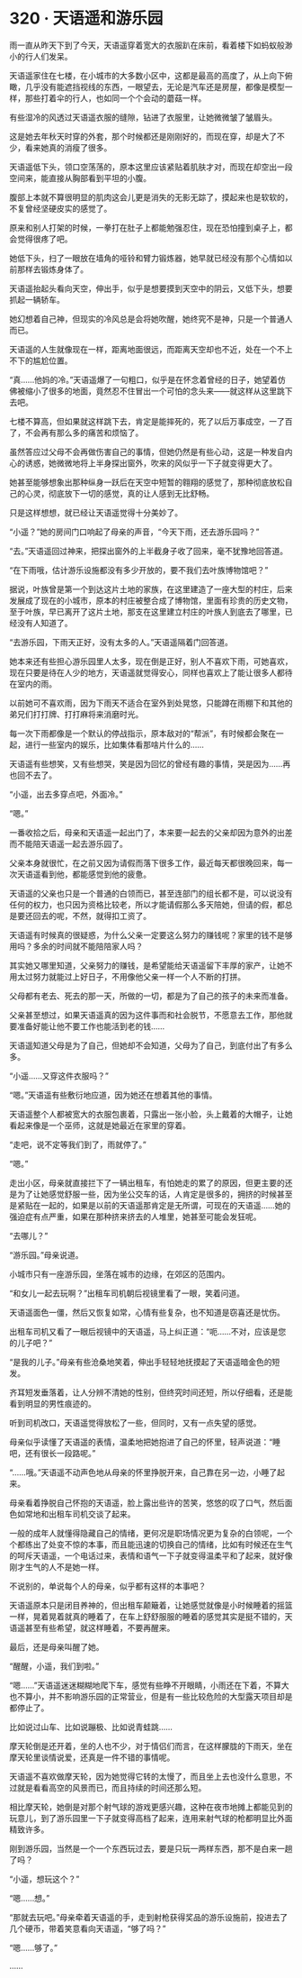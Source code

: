 # 320 · 天语遥和游乐园

雨一直从昨天下到了今天，天语遥穿着宽大的衣服趴在床前，看着楼下如蚂蚁般渺小的行人们发呆。

天语遥家住在七楼，在小城市的大多数小区中，这都是最高的高度了，从上向下俯瞰，几乎没有能遮挡视线的东西，一眼望去，无论是汽车还是房屋，都像是模型一样，那些打着伞的行人，也如同一个个会动的蘑菇一样。

有些湿冷的风透过天语遥衣服的缝隙，钻进了衣服里，让她微微皱了皱眉头。

这是她去年秋天时穿的外套，那个时候都还是刚刚好的，而现在穿，却是大了不少，看来她真的消瘦了很多。

天语遥低下头，领口空荡荡的，原本这里应该紧贴着肌肤才对，而现在却空出一段空间来，能直接从胸部看到平坦的小腹。

腹部上本就不算很明显的肌肉这会儿更是消失的无影无踪了，摸起来也是软软的，不复曾经坚硬皮实的感觉了。

原来和别人打架的时候，一拳打在肚子上都能勉强忍住，现在恐怕撞到桌子上，都会觉得很疼了吧。

她低下头，扫了一眼放在墙角的哑铃和臂力锻炼器，她早就已经没有那个心情如以前那样去锻炼身体了。

天语遥抬起头看向天空，伸出手，似乎是想要摸到天空中的阴云，又低下头，想要抓起一辆轿车。

她幻想着自己神，但现实的冷风总是会将她吹醒，她终究不是神，只是一个普通人而已。

天语遥的人生就像现在一样，距离地面很远，而距离天空却也不近，处在一个不上不下的尴尬位置。

“真……他妈的冷。”天语遥爆了一句粗口，似乎是在怀念着曾经的日子，她望着仿佛被缩小了很多的地面，竟然忍不住冒出一个可怕的念头来——就这样从这里跳下去吧。

七楼不算高，但如果就这样跳下去，肯定是能摔死的，死了以后万事成空，一了百了，不会再有那么多的痛苦和烦恼了。

虽然答应过父母不会再做伤害自己的事情，但她仍然是有些心动，这是一种发自内心的诱惑，她微微地将上半身探出窗外，吹来的风似乎一下子就变得更大了。

她甚至能够想象出那种纵身一跃后在天空中短暂的翱翔的感觉了，那种彻底放松自己的心灵，彻底放下一切的感觉，真的让人感到无比舒畅。

只是这样想想，就已经让天语遥觉得十分美妙了。

“小遥？”她的房间门口响起了母亲的声音，“今天下雨，还去游乐园吗？”

“去。”天语遥回过神来，把探出窗外的上半截身子收了回来，毫不犹豫地回答道。

“在下雨哦，估计游乐设施都没有多少开放的，要不我们去叶族博物馆吧？”

据说，叶族曾是第一个到达这片土地的家族，在这里建造了一座大型的村庄，后来发展成了现在的小城市，原本的村庄被整合成了博物馆，里面有珍贵的历史文物，至于叶族，早已离开了这片土地，那支在这里建立村庄的叶族人到底去了哪里，已经没有人知道了。

“去游乐园，下雨天正好，没有太多的人。”天语遥隔着门回答道。

她本来还有些担心游乐园里人太多，现在倒是正好，别人不喜欢下雨，可她喜欢，现在只要是待在人少的地方，天语遥就觉得安心，同样也喜欢上了能让很多人都待在室内的雨。

以前她可不喜欢雨，因为下雨天不适合在室外到处晃悠，只能蹲在雨棚下和其他的弟兄们打打牌、打打麻将来消磨时光。

每一次下雨都像是一个默认的停战指示，原本敌对的“帮派”，有时候都会聚在一起，进行一些室内的娱乐，比如集体看那啥片什么的……

天语遥有些想笑，又有些想哭，笑是因为回忆的曾经有趣的事情，哭是因为……再也回不去了。

“小遥，出去多穿点吧，外面冷。”

“嗯。”

一番收拾之后，母亲和天语遥一起出门了，本来要一起去的父亲却因为意外的出差而不能陪天语遥一起去游乐园了。

父亲本身就很忙，在之前又因为请假而落下很多工作，最近每天都很晚回来，每一次天语遥看到他，都能感觉到他的疲惫。

天语遥的父亲也只是一个普通的白领而已，甚至连部门的组长都不是，可以说没有任何的权力，也只因为资格比较老，所以才能请假那么多天陪她，但请的假，都总是要还回去的呢，不然，就得扣工资了。

天语遥有时候真的很疑惑，为什么父亲一定要这么努力的赚钱呢？家里的钱不是够用吗？多余的时间就不能陪陪家人吗？

其实她又哪里知道，父亲努力的赚钱，是希望能给天语遥留下丰厚的家产，让她不用太过努力就能过上好日子，不用像他父亲一样一个人不断的打拼。

父母都有老去、死去的那一天，所做的一切，都是为了自己的孩子的未来而准备。

父亲甚至想过，如果天语遥真的因为这件事而和社会脱节，不愿意去工作，那他就要准备好能让他不要工作也能活到老的钱……

天语遥知道父母是为了自己，但她却不会知道，父母为了自己，到底付出了有多么多。

“小遥……又穿这件衣服吗？”

“嗯。”天语遥有些敷衍地应道，因为她还在想着其他的事情。

天语遥整个人都被宽大的衣服包裹着，只露出一张小脸，头上戴着的大帽子，让她看起来像是一个巫师，这就是她最近在家里的穿着。

“走吧，说不定等我们到了，雨就停了。”

“嗯。”

走出小区，母亲就直接拦下了一辆出租车，有怕她走的累了的原因，但更主要的还是为了让她感觉舒服一些，因为坐公交车的话，人肯定是很多的，拥挤的时候甚至是紧贴在一起的，如果是以前的天语遥那肯定是无所谓，可现在的天语遥……她的强迫症有点严重，如果在那种挤来挤去的人堆里，她甚至可能会发狂呢。

“去哪儿？”

“游乐园。”母亲说道。

小城市只有一座游乐园，坐落在城市的边缘，在郊区的范围内。

“和女儿一起去玩啊？”出租车司机朝后视镜里看了一眼，笑着问道。

天语遥面色一僵，然后又恢复如常，心情有些复杂，也不知道是窃喜还是忧伤。

出租车司机又看了一眼后视镜中的天语遥，马上纠正道：“呃……不对，应该是您的儿子吧？”

“是我的儿子。”母亲有些沧桑地笑着，伸出手轻轻地抚摸起了天语遥暗金色的短发。

齐耳短发垂落着，让人分辨不清她的性别，但终究时间还短，所以仔细看，还是能看到明显的男性痕迹的。

听到司机改口，天语遥觉得放松了一些，但同时，又有一点失望的感觉。

母亲似乎读懂了天语遥的表情，温柔地把她抱进了自己的怀里，轻声说道：“睡吧，还有很长一段路呢。”

“……哦。”天语遥不动声色地从母亲的怀里挣脱开来，自己靠在另一边，小睡了起来。

母亲看着挣脱自己怀抱的天语遥，脸上露出些许的苦笑，悠悠的叹了口气，然后面色如常地和出租车司机交谈了起来。

一般的成年人就懂得隐藏自己的情绪，更何况是职场情况更为复杂的白领呢，一个个都练出了处变不惊的本事，而且能迅速的切换自己的情绪，比如有时候还在生气的呵斥天语遥，一个电话过来，表情和语气一下子就变得温柔平和了起来，就好像刚才生气的人不是她一样。

不说别的，单说每个人的母亲，似乎都有这样的本事吧？

天语遥原本只是闭目养神的，但出租车颠簸着，让她感觉就像是小时候睡着的摇篮一样，晃着晃着就真的睡着了，在车上舒舒服服的睡着的感觉其实是挺不错的，天语遥甚至有些希望，就这样睡着，不要再醒来。

最后，还是母亲叫醒了她。

“醒醒，小遥，我们到啦。”

“嗯……”天语遥迷迷糊糊地爬下车，感觉有些睁不开眼睛，小雨还在下着，不算大也不算小，并不影响游乐园的正常营业，但是有一些比较危险的大型露天项目却是都停止了。

比如说过山车、比如说蹦极、比如说青蛙跳……

摩天轮倒是还开着，坐的人也不少，对于情侣们而言，在这样朦胧的下雨天，坐在摩天轮里谈情说爱，还真是一件不错的事情呢。

天语遥不喜欢做摩天轮，因为她觉得它转的太慢了，而且坐上去也没什么意思，不过就是看看高空的风景而已，而且持续的时间还那么短。

相比摩天轮，她倒是对那个射气球的游戏更感兴趣，这种在夜市地摊上都能见到的玩意儿，到了游乐园里一下子就变得高档了起来，连用来射气球的枪都明显比外面精致许多。

刚到游乐园，当然是一个一个东西玩过去，要是只玩一两样东西，那不是白来一趟了吗？

“小遥，想玩这个？”

“嗯……想。”

“那就去玩吧。”母亲牵着天语遥的手，走到射枪获得奖品的游乐设施前，投进去了几个硬币，带着笑意看向天语遥，“够了吗？”

“嗯……够了。”

……
